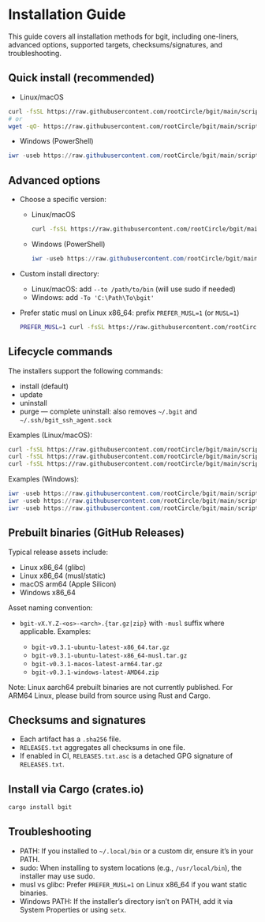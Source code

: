 # Installation Guide

This guide covers all installation methods for bgit, including one-liners, advanced options, supported targets, checksums/signatures, and troubleshooting.

## Quick install (recommended)

- Linux/macOS

```bash
curl -fsSL https://raw.githubusercontent.com/rootCircle/bgit/main/scripts/install.sh | bash
# or
wget -qO- https://raw.githubusercontent.com/rootCircle/bgit/main/scripts/install.sh | bash
```

- Windows (PowerShell)

```powershell
iwr -useb https://raw.githubusercontent.com/rootCircle/bgit/main/scripts/install.ps1 | iex
```

## Advanced options

- Choose a specific version:

  - Linux/macOS

    ```bash
    curl -fsSL https://raw.githubusercontent.com/rootCircle/bgit/main/scripts/install.sh | bash -s -- install --tag vX.Y.Z
    ```

  - Windows (PowerShell)

    ```powershell
    iwr -useb https://raw.githubusercontent.com/rootCircle/bgit/main/scripts/install.ps1 | iex; Install-Bgit -Tag vX.Y.Z
    ```

- Custom install directory:

  - Linux/macOS: add `--to /path/to/bin` (will use sudo if needed)
  - Windows: add `-To 'C:\Path\To\bgit'`

- Prefer static musl on Linux x86_64: prefix `PREFER_MUSL=1` (or `MUSL=1`)

  ```bash
  PREFER_MUSL=1 curl -fsSL https://raw.githubusercontent.com/rootCircle/bgit/main/scripts/install.sh | bash
  ```

## Lifecycle commands

The installers support the following commands:

- install (default)
- update
- uninstall
- purge — complete uninstall: also removes `~/.bgit` and `~/.ssh/bgit_ssh_agent.sock`

Examples (Linux/macOS):

```bash
curl -fsSL https://raw.githubusercontent.com/rootCircle/bgit/main/scripts/install.sh | bash -s -- update
curl -fsSL https://raw.githubusercontent.com/rootCircle/bgit/main/scripts/install.sh | bash -s -- uninstall
curl -fsSL https://raw.githubusercontent.com/rootCircle/bgit/main/scripts/install.sh | bash -s -- purge
```

Examples (Windows):

```powershell
iwr -useb https://raw.githubusercontent.com/rootCircle/bgit/main/scripts/install.ps1 | iex; Install-Bgit          # install/update
iwr -useb https://raw.githubusercontent.com/rootCircle/bgit/main/scripts/install.ps1 | iex; Uninstall-Bgit        # uninstall
iwr -useb https://raw.githubusercontent.com/rootCircle/bgit/main/scripts/install.ps1 | iex; Purge-Bgit            # purge
```

## Prebuilt binaries (GitHub Releases)

Typical release assets include:

- Linux x86_64 (glibc)
- Linux x86_64 (musl/static)
- macOS arm64 (Apple Silicon)
- Windows x86_64

Asset naming convention:

- `bgit-vX.Y.Z-<os>-<arch>.{tar.gz|zip}` with `-musl` suffix where applicable. Examples:

  - `bgit-v0.3.1-ubuntu-latest-x86_64.tar.gz`
  - `bgit-v0.3.1-ubuntu-latest-x86_64-musl.tar.gz`
  - `bgit-v0.3.1-macos-latest-arm64.tar.gz`
  - `bgit-v0.3.1-windows-latest-AMD64.zip`

Note: Linux aarch64 prebuilt binaries are not currently published. For ARM64 Linux, please build from source using Rust and Cargo.

## Checksums and signatures

- Each artifact has a `.sha256` file.
- `RELEASES.txt` aggregates all checksums in one file.
- If enabled in CI, `RELEASES.txt.asc` is a detached GPG signature of `RELEASES.txt`.

## Install via Cargo (crates.io)

```bash
cargo install bgit
```

## Troubleshooting

- PATH: If you installed to `~/.local/bin` or a custom dir, ensure it’s in your PATH.
- sudo: When installing to system locations (e.g., `/usr/local/bin`), the installer may use sudo.
- musl vs glibc: Prefer `PREFER_MUSL=1` on Linux x86_64 if you want static binaries.
- Windows PATH: If the installer’s directory isn’t on PATH, add it via System Properties or using `setx`.
